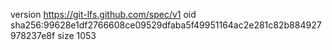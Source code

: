 version https://git-lfs.github.com/spec/v1
oid sha256:99628e1df2766608ce09529dfaba5f49951164ac2e281c82b884927978237e8f
size 1053
